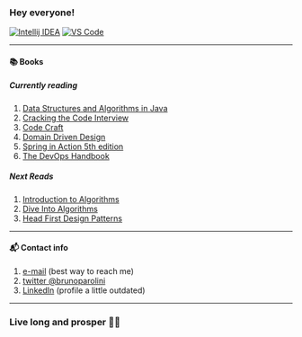 ### Hey everyone!

[![Intellij IDEA](https://img.shields.io/badge/editor-IntelliJ%20IDEA-blue)](https://www.jetbrains.com/idea/)
[![VS Code](https://img.shields.io/badge/editor-VS%20Code-blue)](https://code.visualstudio.com/)

---

#### 📚 Books

##### Currently reading

1. [Data Structures and Algorithms in Java](https://www.amazon.com/Data-Structures-Algorithms-Java-2nd/dp/0672324539/ref=sr_1_5?keywords=data+structures+and+algorithms&qid=1650290150&s=books&sprefix=data+structures%2Cstripbooks%2C214&sr=1-5)
2. [Cracking the Code Interview](https://www.amazon.com/Cracking-Coding-Interview-Programming-Questions/dp/0984782850/ref=sr_1_1?crid=39Z3MT0240FMI&keywords=cracking+the+coding+interview&qid=1637585581&qsid=137-6292873-9880719&s=books&sprefix=cracking%2Cstripbooks-intl-ship%2C295&sr=1-1&sres=0984782850%2CB09BGKJ3FL%2C145157827X%2CB00ISYMUR6%2CB08CMF2CQF%2C0578973839%2C1636100007%2CB09559NJKL%2CB00U2YQ1Z2%2CB08VL1BLHB%2CB09556H1Z1%2C098478280X%2CB08QBYGJH6%2C1710348615%2C1250118360%2C1517671272&srpt=ABIS_BOOK)
3. [Code Craft](https://www.amazon.com/Code-Craft-Practice-Writing-Excellent-dp-1593271190/dp/1593271190/ref=mt_other?_encoding=UTF8&me=&qid=1605027106)
4. [Domain Driven Design](https://www.amazon.com/Domain-Driven-Design-Tackling-Complexity-Software/dp/0321125215/ref=sr_1_1?dchild=1&keywords=domain+driven+design&qid=1604941257&s=books&sr=1-1)
5. [Spring in Action 5th edition](https://www.amazon.com/Spring-Action-Craig-Walls/dp/1617294942/ref=sr_1_1?crid=3UH49R6KJQXX3&dchild=1&keywords=spring+in+action+5th+edition&qid=1604941057&s=books&sprefix=spring+in+action%2Cstripbooks-intl-ship%2C270&sr=1-1)
6. [The DevOps Handbook](https://www.amazon.com/DevOps-Handbook-World-Class-Reliability-Organizations/dp/1942788002/ref=sr_1_1?crid=3A34YGRTYKM07&dchild=1&keywords=devops+handbook&qid=1604941048&s=books&sprefix=devops+hand%2Caps%2C270&sr=1-1)

##### Next Reads

1. [Introduction to Algorithms](https://www.amazon.com/Introduction-Algorithms-3rd-MIT-Press/dp/0262033844/ref=sr_1_1?keywords=introduction+to+algorithms&qid=1637585496&qsid=137-6292873-9880719&sr=8-1&sres=0262033844%2C026204630X%2C8120340078%2C0201120372%2CB07WG48NV7%2C0070131511%2C0262530910%2C0132316811%2C0321358287%2C0262542366%2C0984782850%2C195120400X%2C1680507222%2C032190575X%2C1549617214%2C1138361402&srpt=ABIS_BOOK)
2. [Dive Into Algorithms](https://www.amazon.com/Algorithms-Adventurous-Bradford-Tuckfield/dp/1718500688/ref=sr_1_1?crid=1JHP5QA9MQ359&keywords=algorithms+dive+into&qid=1650290219&s=books&sprefix=algorithms+dive+into%2Cstripbooks-intl-ship%2C194&sr=1-1)
3. [Head First Design Patterns](https://www.amazon.com/Head-First-Design-Patterns-Object-Oriented/dp/149207800X/ref=sr_1_1?crid=2GBQD5Z2J8W46&keywords=head+first+design+patterns&qid=1637585557&qsid=137-6292873-9880719&s=books&sprefix=head+first+%2Caps%2C294&sr=1-1&sres=149207800X%2C0596007124%2CB000SEIBB8%2CB08CMF2CQF%2C0596008678%2CB009KCUX3S%2C1617294543%2C0984782850%2C0132350882%2C1839214112%2C1617294535%2C1945051752%2C1570768625%2C0134685997%2C1491919531%2C1593279507&srpt=ABIS_BOOK)

---

#### 📬 Contact info

1. [e-mail](mailto:brunoparolini@gmail.com) (best way to reach me)
2. [twitter @brunoparolini](https://twitter.com/brunoparolini)
3. [LinkedIn](https://www.linkedin.com/in/brunoparolini/) (profile a little outdated)

---

### Live long and prosper 🖖🏻
